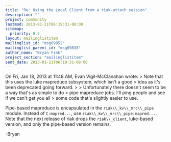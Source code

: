 ```yaml
---
title: "Re: Using the Local Client from a riak-attach session"
description: ""
project: community
lastmod: 2013-01-21T06:19:31-08:00
sitemap:
  priority: 0.2
layout: mailinglistitem
mailinglist_id: "msg09852"
mailinglist_parent_id: "msg09838"
author_name: "Bryan Fink"
project_section: "mailinglistitem"
sent_date: 2013-01-21T06:19:31-08:00
---
```



On Fri, Jan 18, 2013 at 11:48 AM, Evan Vigil-McClanahan
 wrote:
&gt; Note that this uses the luke mapreduce subsystem, which isn't a good
&gt; idea as it's been deprecated going forward.
&gt;
&gt; Unfortunately there doesn't seem to be a way that's as simple to do
&gt; pipe mapreduce jobs. I'll ping people and see if we can't get you all
&gt; some code that's slightly easier to use.

Pipe-based mapreduce is encapsulated in the `riak\\_kv\\_mrc\\_pipe` module.
Instead of `C:mapred...`, use `riak\\_kv\\_mrc\\_pipe:mapred...`. Note that
the next release of riak drops the `riak\\_client`, luke-based version,
and only the pipe-based version remains.

-Bryan

